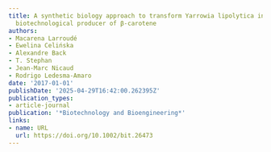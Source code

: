 ```yaml
---
title: A synthetic biology approach to transform Yarrowia lipolytica into a competitive
  biotechnological producer of β‐carotene
authors:
- Macarena Larroudé
- Ewelina Celińska
- Alexandre Back
- T. Stephan
- Jean‐Marc Nicaud
- Rodrigo Ledesma‐Amaro
date: '2017-01-01'
publishDate: '2025-04-29T16:42:00.262395Z'
publication_types:
- article-journal
publication: '*Biotechnology and Bioengineering*'
links:
- name: URL
  url: https://doi.org/10.1002/bit.26473
---
```

